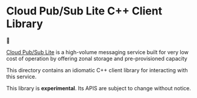 # Cloud Pub/Sub Lite C++ Client Library

:construction:

[Cloud Pub/Sub Lite](https://cloud.google.com/pubsub/lite/) is a high-volume
messaging service built for very low cost of operation by offering zonal storage
and pre-provisioned capacity

This directory contains an idiomatic C++ client library for interacting with
this service.

This library is **experimental**. Its APIS are subject to change without notice.

